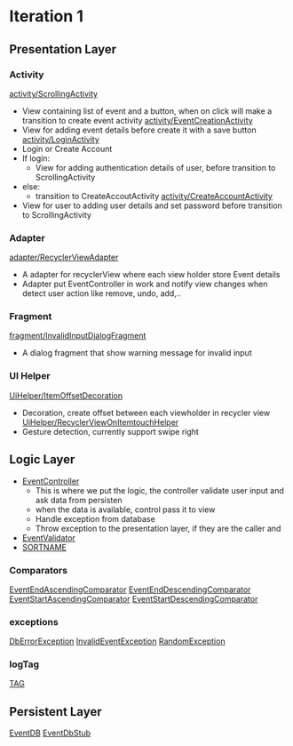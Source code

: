# Iteration 1 


## Presentation Layer

### Activity
[activity/ScrollingActivity](https://code.cs.umanitoba.ca/3350-winter-2021-a03/Team-7/-/blob/master/app/src/main/java/comp3350/team7/scheduleapp/presentation/activity/ScrollingActivity.java)
- View containing list of event and a button, when on click will make a transition to create event activity 
[activity/EventCreationActivity]()
- View for adding event details before create it with a save button
[activity/LoginActivity]()
- Login or Create Account 
- If login:
    - View for adding authentication details of user, before transition to ScrollingActivity
- else: 
    - transition to CreateAccoutActivity
[activity/CreateAccountActivity]()
- View for user to adding user details and set password before transition to ScrollingActivity

### Adapter 
[adapter/RecyclerViewAdapter]()
- A adapter for recyclerView where each view holder store Event details 
- Adapter put EventController in work and notify view changes when detect user action like remove, undo, add,..
 
### Fragment
[fragment/InvalidInputDialogFragment]()
- A dialog fragment that show warning message for invalid input 

### UI Helper
[UiHelper/ItemOffsetDecoration]()
- Decoration, create offset between each viewholder in recycler view
[UiHelper/RecyclerViewOnItemtouchHelper]()
- Gesture detection, currently support swipe right


## Logic Layer 

- [EventController]()
    - This is where we put the logic, the controller validate user input and ask data from persisten
    - when the data is available, control pass it to view 
    - Handle exception from database
    - Throw exception to the presentation layer, if they are the caller and 
- [EventValidator]()
- [SORTNAME]()

### Comparators

[EventEndAscendingComparator]()
[EventEndDescendingComparator]()
[EventStartAscendingComparator]()
[EventStartDescendingComparator]()

### exceptions 

[DbErrorException]()
[InvalidEventException]()
[RandomException]()

### logTag

[TAG]()




## Persistent Layer

[EventDB]()
[EventDbStub]()
